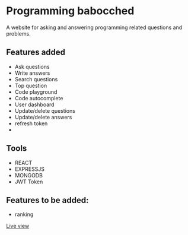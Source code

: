 # Programming babocched
A website for asking and answering programming related questions and
problems.

## Features added
- Ask questions
- Write answers
- Search questions
- Top question
- Code playground
- Code autocomplete
- User dashboard
- Update/delete questions
- Update/delete answers
- refresh token
- 
## Tools
- REACT
- EXPRESSJS
- MONGODB
- JWT Token

## Features to be added:
- ranking


[Live view](https://programmingb.netlify.app/)
